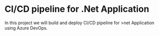 # CI/CD pipeline for .Net Application

In this project we will build and deploy CI/CD pipeline for >net Application using Azure DevOps.